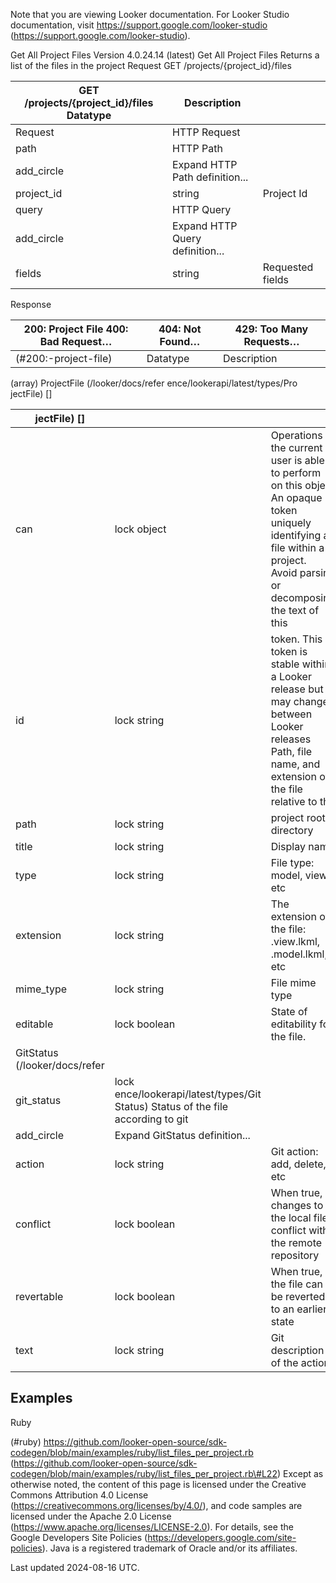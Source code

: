 Note that you are viewing Looker documentation. For Looker Studio documentation, visit https://support.google.com/looker-studio (https://support.google.com/looker-studio).

Get All Project Files Version 4.0.24.14 (latest)
Get All Project Files Returns a list of the files in the project Request GET /projects/{project_id}/files

| GET /projects/{project_id}/files Datatype   | Description                     |                  |
|---------------------------------------------|---------------------------------|------------------|
| Request                                     | HTTP Request                    |                  |
| path                                        | HTTP Path                       |                  |
| add_circle                                  | Expand HTTP Path definition...  |                  |
| project_id                                  | string                          | Project Id       |
| query                                       | HTTP Query                      |                  |
| add_circle                                  | Expand HTTP Query definition... |                  |
| fields                                      | string                          | Requested fields |

Response

| 200: Project File 400: Bad Request…   | 404: Not Found…   | 429: Too Many Requests…   |
|---------------------------------------|-------------------|---------------------------|
| (#200:-project-file)                  | Datatype          | Description               |

(array)
ProjectFile
 (/looker/docs/refer ence/lookerapi/latest/types/Pro jectFile)
[]

| jectFile) []                   |                                |                                                                                                                                                                           |
|--------------------------------|--------------------------------|---------------------------------------------------------------------------------------------------------------------------------------------------------------------------|
| can                            | lock object                    | Operations the current user is able to perform on this object An opaque token uniquely identifying a file within a project. Avoid parsing or decomposing the text of this |
| id                             | lock string                    | token. This token is stable within a Looker release but may change between Looker releases Path, file name, and extension of the file relative to the                     |
| path                           | lock string                    | project root directory                                                                                                                                                    |
| title                          | lock string                    | Display name                                                                                                                                                              |
| type                           | lock string                    | File type: model, view, etc                                                                                                                                               |
| extension                      | lock string                    | The extension of the file: .view.lkml, .model.lkml, etc                                                                                                                   |
| mime_type                      | lock string                    | File mime type                                                                                                                                                            |
| editable                       | lock boolean                   | State of editability for the file.                                                                                                                                        |
| GitStatus  (/looker/docs/refer |                                |                                                                                                                                                                           |
| git_status                     | lock ence/lookerapi/latest/types/Git Status) Status of the file according to git                                |                                                                                                                                                                           |
| add_circle                     | Expand GitStatus definition... |                                                                                                                                                                           |
| action                         | lock string                    | Git action: add, delete, etc                                                                                                                                              |
| conflict                       | lock boolean                   | When true, changes to the local file conflict with the remote repository                                                                                                  |
| revertable                     | lock boolean                   | When true, the file can be reverted to an earlier state                                                                                                                   |
| text                           | lock string                    | Git description of the action                                                                                                                                             |

## Examples

Ruby

 (\#ruby)
https://github.com/looker-open-source/sdk-codegen/blob/main/examples/ruby/list_files_per_project.rb
 (https://github.com/looker-open-source/sdk-codegen/blob/main/examples/ruby/list_files_per_project.rb\#L22)
Except as otherwise noted, the content of this page is licensed under the Creative Commons Attribution 4.0 License
 (https://creativecommons.org/licenses/by/4.0/), and code samples are licensed under the Apache 2.0 License
 (https://www.apache.org/licenses/LICENSE-2.0). For details, see the Google Developers Site Policies
 (https://developers.google.com/site-policies). Java is a registered trademark of Oracle and/or its affiliates.

Last updated 2024-08-16 UTC.
